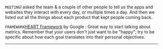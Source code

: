 

`MEETING`I asked the team & a couple of other people to tell us the apps and websites they interact with every day, or multiple times a day. And then we listed out all the things about each product that kept people coming back.

`FRAMEWORK`[HEART Framework](https://www.dtelepathy.com/ux-metrics/#intro) by Google : Great way to start talking about metrics. Remember that your users don't just want to be "happy"; try to be specific about how each goal translates into their personal objectives.

---

